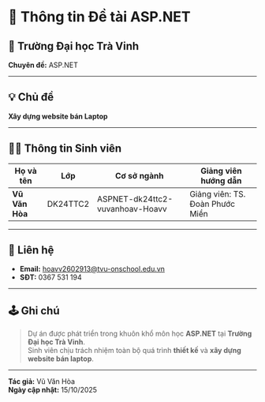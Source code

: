 # 📘 Thông tin Đề tài ASP.NET

## 🏫 Trường Đại học Trà Vinh
**Chuyên đề:** ASP.NET

---

## 💡 Chủ đề
**Xây dựng website bán Laptop**

---

## 👨‍🎓 Thông tin Sinh viên

| Họ và tên     | Lớp       | Cơ sở ngành                             | Giảng viên hướng dẫn |
|----------------|------------|--------------------------------------|-----------------------|
| **Vũ Văn Hòa** | DK24TTC2   | ASPNET-dk24ttc2-vuvanhoav-Hoavv     | Giảng viên: TS. Đoàn Phước Miền  |

---

## 📧 Liên hệ

- **Email:** [hoavv2602913@tvu-onschool.edu.vn](mailto:hoavv2602913@tvu-onschool.edu.vn)  
- **SĐT:** 0367 531 194  

---

## 🕹️ Ghi chú

> Dự án được phát triển trong khuôn khổ môn học **ASP.NET** tại **Trường Đại học Trà Vinh**.  
> Sinh viên chịu trách nhiệm toàn bộ quá trình **thiết kế** và **xây dựng website bán laptop**.

---

**Tác giả:** Vũ Văn Hòa  
**Ngày cập nhật:** 15/10/2025
